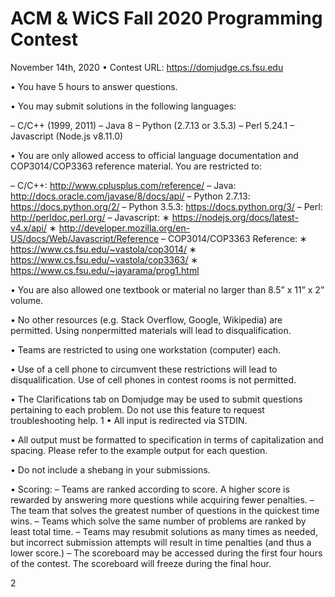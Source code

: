 # ACM & WiCS Fall 2020 Programming Contest
November 14th, 2020
• Contest URL: https://domjudge.cs.fsu.edu

• You have 5 hours to answer questions.

• You may submit solutions in the following languages:

– C/C++ (1999, 2011)
– Java 8
– Python (2.7.13 or 3.5.3)
– Perl 5.24.1
– Javascript (Node.js v8.11.0)

• You are only allowed access to official language documentation and COP3014/COP3363
reference material. You are restricted to:

– C/C++: http://www.cplusplus.com/reference/
– Java: http://docs.oracle.com/javase/8/docs/api/
– Python 2.7.13: https://docs.python.org/2/
– Python 3.5.3: https://docs.python.org/3/
– Perl: http://perldoc.perl.org/
– Javascript:
∗ https://nodejs.org/docs/latest-v4.x/api/
∗ http://developer.mozilla.org/en-US/docs/Web/Javascript/Reference
– COP3014/COP3363 Reference:
∗ https://www.cs.fsu.edu/~vastola/cop3014/
∗ https://www.cs.fsu.edu/~vastola/cop3363/
∗ https://www.cs.fsu.edu/~jayarama/prog1.html

• You are also allowed one textbook or material no larger than 8.5” x 11” x 2” volume.

• No other resources (e.g. Stack Overflow, Google, Wikipedia) are permitted. Using nonpermitted materials will lead to disqualification.

• Teams are restricted to using one workstation (computer) each.

• Use of a cell phone to circumvent these restrictions will lead to disqualification. Use of cell
phones in contest rooms is not permitted.

• The Clarifications tab on Domjudge may be used to submit questions pertaining to each
problem. Do not use this feature to request troubleshooting help.
1
• All input is redirected via STDIN.

• All output must be formatted to specification in terms of capitalization and
spacing. Please refer to the example output for each question.

• Do not include a shebang in your submissions.

• Scoring:
– Teams are ranked according to score. A higher score is rewarded by answering more
questions while acquiring fewer penalties.
– The team that solves the greatest number of questions in the quickest time wins.
– Teams which solve the same number of problems are ranked by least total time.
– Teams may resubmit solutions as many times as needed, but incorrect submission
attempts will result in time penalties (and thus a lower score.)
– The scoreboard may be accessed during the first four hours of the contest. The
scoreboard will freeze during the final hour.

2
